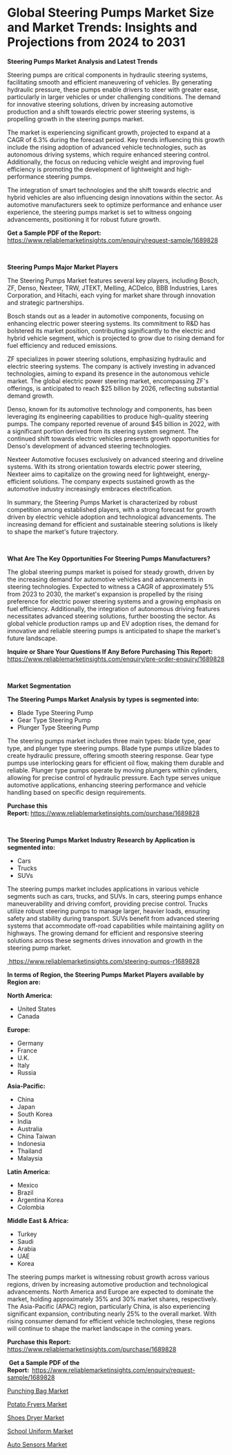 <p><h1>Global Steering Pumps Market Size and Market Trends: Insights and Projections from 2024 to 2031</h1></p><p><strong>Steering Pumps Market Analysis and Latest Trends</strong></p>
<p><p>Steering pumps are critical components in hydraulic steering systems, facilitating smooth and efficient maneuvering of vehicles. By generating hydraulic pressure, these pumps enable drivers to steer with greater ease, particularly in larger vehicles or under challenging conditions. The demand for innovative steering solutions, driven by increasing automotive production and a shift towards electric power steering systems, is propelling growth in the steering pumps market.</p><p>The market is experiencing significant growth, projected to expand at a CAGR of 6.3% during the forecast period. Key trends influencing this growth include the rising adoption of advanced vehicle technologies, such as autonomous driving systems, which require enhanced steering control. Additionally, the focus on reducing vehicle weight and improving fuel efficiency is promoting the development of lightweight and high-performance steering pumps.</p><p>The integration of smart technologies and the shift towards electric and hybrid vehicles are also influencing design innovations within the sector. As automotive manufacturers seek to optimize performance and enhance user experience, the steering pumps market is set to witness ongoing advancements, positioning it for robust future growth.</p></p>
<p><strong>Get a Sample PDF of the Report:&nbsp;</strong> <a href="https://www.reliablemarketinsights.com/enquiry/request-sample/1689828?utm_campaign=1602&utm_medium=2&utm_source=Github&utm_content=ia&utm_term=17102024&utm_id=steering-pumps">https://www.reliablemarketinsights.com/enquiry/request-sample/1689828</a></p>
<p>&nbsp;</p>
<p><strong>Steering Pumps Major Market Players</strong></p>
<p><p>The Steering Pumps Market features several key players, including Bosch, ZF, Denso, Nexteer, TRW, JTEKT, Melling, ACDelco, BBB Industries, Lares Corporation, and Hitachi, each vying for market share through innovation and strategic partnerships. </p><p>Bosch stands out as a leader in automotive components, focusing on enhancing electric power steering systems. Its commitment to R&D has bolstered its market position, contributing significantly to the electric and hybrid vehicle segment, which is projected to grow due to rising demand for fuel efficiency and reduced emissions.</p><p>ZF specializes in power steering solutions, emphasizing hydraulic and electric steering systems. The company is actively investing in advanced technologies, aiming to expand its presence in the autonomous vehicle market. The global electric power steering market, encompassing ZF's offerings, is anticipated to reach $25 billion by 2026, reflecting substantial demand growth.</p><p>Denso, known for its automotive technology and components, has been leveraging its engineering capabilities to produce high-quality steering pumps. The company reported revenue of around $45 billion in 2022, with a significant portion derived from its steering system segment. The continued shift towards electric vehicles presents growth opportunities for Denso's development of advanced steering technologies.</p><p>Nexteer Automotive focuses exclusively on advanced steering and driveline systems. With its strong orientation towards electric power steering, Nexteer aims to capitalize on the growing need for lightweight, energy-efficient solutions. The company expects sustained growth as the automotive industry increasingly embraces electrification.</p><p>In summary, the Steering Pumps Market is characterized by robust competition among established players, with a strong forecast for growth driven by electric vehicle adoption and technological advancements. The increasing demand for efficient and sustainable steering solutions is likely to shape the market's future trajectory.</p></p>
<p>&nbsp;</p>
<p><strong>What Are The Key Opportunities For Steering Pumps Manufacturers?</strong></p>
<p><p>The global steering pumps market is poised for steady growth, driven by the increasing demand for automotive vehicles and advancements in steering technologies. Expected to witness a CAGR of approximately 5% from 2023 to 2030, the market's expansion is propelled by the rising preference for electric power steering systems and a growing emphasis on fuel efficiency. Additionally, the integration of autonomous driving features necessitates advanced steering solutions, further boosting the sector. As global vehicle production ramps up and EV adoption rises, the demand for innovative and reliable steering pumps is anticipated to shape the market's future landscape.</p></p>
<p><strong>Inquire or Share Your Questions If Any Before Purchasing This Report:</strong> <a href="https://www.reliablemarketinsights.com/enquiry/pre-order-enquiry/1689828?utm_campaign=1602&utm_medium=2&utm_source=Github&utm_content=ia&utm_term=17102024&utm_id=steering-pumps">https://www.reliablemarketinsights.com/enquiry/pre-order-enquiry/1689828</a></p>
<p>&nbsp;</p>
<p><strong>Market Segmentation</strong></p>
<p><strong>The Steering Pumps Market Analysis by types is segmented into:</strong></p>
<p><ul><li>Blade Type Steering Pump</li><li>Gear Type Steering Pump</li><li>Plunger Type Steering Pump</li></ul></p>
<p><p>The steering pumps market includes three main types: blade type, gear type, and plunger type steering pumps. Blade type pumps utilize blades to create hydraulic pressure, offering smooth steering response. Gear type pumps use interlocking gears for efficient oil flow, making them durable and reliable. Plunger type pumps operate by moving plungers within cylinders, allowing for precise control of hydraulic pressure. Each type serves unique automotive applications, enhancing steering performance and vehicle handling based on specific design requirements.</p></p>
<p><strong>Purchase this Report:&nbsp;</strong><a href="https://www.reliablemarketinsights.com/purchase/1689828?utm_campaign=1602&utm_medium=2&utm_source=Github&utm_content=ia&utm_term=17102024&utm_id=steering-pumps">https://www.reliablemarketinsights.com/purchase/1689828</a></p>
<p>&nbsp;</p>
<p><strong>The Steering Pumps Market Industry Research by Application is segmented into:</strong></p>
<p><ul><li>Cars</li><li>Trucks</li><li>SUVs</li></ul></p>
<p><p>The steering pumps market includes applications in various vehicle segments such as cars, trucks, and SUVs. In cars, steering pumps enhance maneuverability and driving comfort, providing precise control. Trucks utilize robust steering pumps to manage larger, heavier loads, ensuring safety and stability during transport. SUVs benefit from advanced steering systems that accommodate off-road capabilities while maintaining agility on highways. The growing demand for efficient and responsive steering solutions across these segments drives innovation and growth in the steering pump market.</p></p>
<p><a href="https://www.reliablemarketinsights.com/steering-pumps-r1689828?utm_campaign=1602&utm_medium=2&utm_source=Github&utm_content=ia&utm_term=17102024&utm_id=steering-pumps">&nbsp;https://www.reliablemarketinsights.com/steering-pumps-r1689828</a></p>
<p><strong>In terms of Region, the Steering Pumps Market Players available by Region are:</strong></p>
<p>
    <p> <strong> North America: </strong>
        <ul>
            <li>United States</li>
            <li>Canada</li>
        </ul>
        </p> 
    <p> <strong> Europe: </strong>
        <ul>
            <li>Germany</li>
            <li>France</li>
            <li>U.K.</li>
            <li>Italy</li>
            <li>Russia</li>
        </ul>
        </p> 
    <p> <strong> Asia-Pacific: </strong>
        <ul>
            <li>China</li>
            <li>Japan</li>
            <li>South Korea</li>
            <li>India</li>
            <li>Australia</li>
            <li>China Taiwan</li>
            <li>Indonesia</li>
            <li>Thailand</li>
            <li>Malaysia</li>
        </ul>
        </p> 
    <p> <strong> Latin America: </strong>
        <ul>
            <li>Mexico</li>
            <li>Brazil</li>
            <li>Argentina Korea</li>
            <li>Colombia</li>
        </ul>
        </p> 
    <p> <strong> Middle East & Africa: </strong>
        <ul>
            <li>Turkey</li>
            <li>Saudi</li>
            <li>Arabia</li>
            <li>UAE</li>
            <li>Korea</li>
        </ul>
    </p>
    </p>
<p><p>The steering pumps market is witnessing robust growth across various regions, driven by increasing automotive production and technological advancements. North America and Europe are expected to dominate the market, holding approximately 35% and 30% market shares, respectively. The Asia-Pacific (APAC) region, particularly China, is also experiencing significant expansion, contributing nearly 25% to the overall market. With rising consumer demand for efficient vehicle technologies, these regions will continue to shape the market landscape in the coming years.</p></p>
<p><strong>Purchase this Report: </strong><a href="https://www.reliablemarketinsights.com/purchase/1689828?utm_campaign=1602&utm_medium=2&utm_source=Github&utm_content=ia&utm_term=17102024&utm_id=steering-pumps">https://www.reliablemarketinsights.com/purchase/1689828</a></p>
<p>&nbsp;<strong>Get a Sample PDF of the Report:&nbsp;&nbsp;</strong><a href="https://www.reliablemarketinsights.com/enquiry/request-sample/1689828?utm_campaign=1602&utm_medium=2&utm_source=Github&utm_content=ia&utm_term=17102024&utm_id=steering-pumps">https://www.reliablemarketinsights.com/enquiry/request-sample/1689828</a></p>
<p><strong></strong></p>
<p><p><a href="https://www.linkedin.com/pulse/navigating-global-punching-bag-market-from-trends-strategy-psjke?utm_campaign=1602&utm_medium=2&utm_source=Github&utm_content=ia&utm_term=17102024&utm_id=steering-pumps">Punching Bag Market</a></p><p><a href="https://www.linkedin.com/pulse/potato-fryers-market-opportunities-emerging-global-trends-kryre?utm_campaign=1602&utm_medium=2&utm_source=Github&utm_content=ia&utm_term=17102024&utm_id=steering-pumps">Potato Fryers Market</a></p><p><a href="https://www.linkedin.com/pulse/shoes-dryer-market-innovations-trends-comprehensive-study-arvre?utm_campaign=1602&utm_medium=2&utm_source=Github&utm_content=ia&utm_term=17102024&utm_id=steering-pumps">Shoes Dryer Market</a></p><p><a href="https://www.linkedin.com/pulse/school-uniform-market-forecast-global-trends-analysis-from-vixfe?utm_campaign=1602&utm_medium=2&utm_source=Github&utm_content=ia&utm_term=17102024&utm_id=steering-pumps">School Uniform Market</a></p><p><a href="https://github.com/rahu1506/Market-Research-Report-List-6/blob/main/auto-sensors-market.md?utm_campaign=1602&utm_medium=2&utm_source=Github&utm_content=ia&utm_term=17102024&utm_id=steering-pumps">Auto Sensors Market</a></p></p>